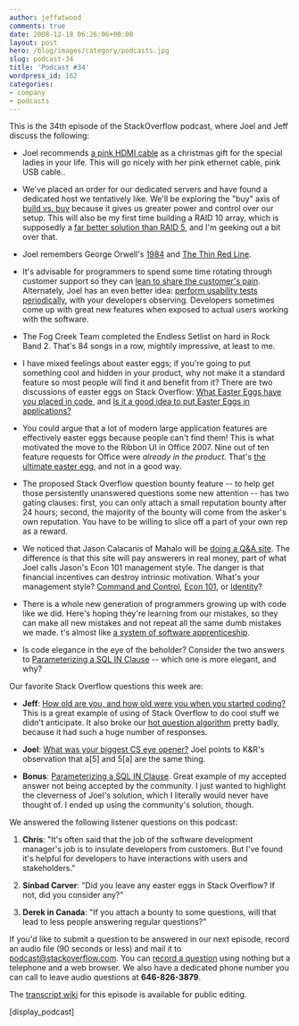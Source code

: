 ```yaml
---
author: jeffatwood
comments: true
date: 2008-12-18 06:26:06+00:00
layout: post
hero: /blog/images/category/podcasts.jpg
slug: podcast-34
title: 'Podcast #34'
wordpress_id: 162
categories:
- company
- podcasts
---
```



This is the 34th episode of the StackOverflow podcast, where Joel and Jeff discuss the following: 






  * Joel recommends [a pink HDMI cable](http://www.tigerdirect.com/applications/searchtools/item-details.asp?EdpNo=4211693) as a christmas gift for the special ladies in your life. This will go nicely with her pink ethernet cable, pink USB cable..   



  * We've placed an order for our dedicated servers and have found a dedicated host we tentatively like. We'll be exploring the "buy" axis of [build vs. buy](http://blog.stackoverflow.com/2008/12/server-hosting-rent-vs-buy/) because it gives us greater power and control over our setup. This will also be my first time building a RAID 10 array, which is supposedly a [far better solution than RAID 5](http://www.miracleas.com/BAARF/RAID5_versus_RAID10.txt), and I'm geeking out a bit over that.  



  * Joel remembers George Orwell's [1984](http://en.wikipedia.org/wiki/Nineteen_Eighty-Four) and [The Thin Red Line](http://www.imdb.com/title/tt0120863/).


  * It's advisable for programmers to spend some time rotating through customer support so they can [lean to share the customer's pain](http://www.codinghorror.com/blog/archives/001013.html). Alternately, Joel has an even better idea: [perform usability tests periodically](http://www.joelonsoftware.com/articles/UsabilityTestingwithMorae.html), with your developers observing. Developers sometimes come up with great new features when exposed to actual users working with the software.  



  * The Fog Creek Team completed the Endless Setlist on hard in Rock Band 2. That's 84 songs in a row, mightily impressive, at least to me.


  * I have mixed feelings about easter eggs; if you're going to put something cool and hidden in your product, why not make it a standard feature so most people will find it and benefit from it? There are two discussions of easter eggs on Stack Overflow: [What Easter Eggs have you placed in code](http://stackoverflow.com/questions/140376/what-easter-eggs-have-you-placed-in-code), and [Is it a good idea to put Easter Eggs in applications?](http://stackoverflow.com/questions/4943/is-it-a-good-idea-to-put-easter-eggs-in-applications)  



  * You could argue that a lot of modern large application features are effectively easter eggs because people can't find them! This is what motivated the move to the Ribbon UI in Office 2007. Nine out of ten feature requests for Office were _already in the product_. That's [the ultimate easter egg](http://www.wired.com/software/softwarereviews/news/2007/01/72596), and not in a good way.


  * The proposed Stack Overflow question bounty feature -- to help get those persistently unanswered questions some new attention -- has two gating clauses: first, you can only attach a small reputation bounty after 24 hours; second, the majority of the bounty will come from the asker's own reputation. You have to be willing to slice off a part of your own rep as a reward.


  * We noticed that Jason Calacanis of Mahalo will be [doing a Q&A site](http://abcnews.go.com/Technology/AheadoftheCurve/story?id=6464889&page=1). The difference is that this site will pay answerers in real money, part of what Joel calls Jason's Econ 101 management style. The danger is that financial incentives can destroy intrinsic motivation. What's your management style? [Command and Control](http://www.joelonsoftware.com/items/2006/08/08.html), [Econ 101](http://www.joelonsoftware.com/items/2006/08/09.html), or [Identity](http://www.joelonsoftware.com/items/2006/08/10.html)?


  * There is a whole new generation of programmers growing up with code like we did. Here's hoping they're learning from our mistakes, so they can make all new mistakes and not repeat all the same dumb mistakes we made. t's almost like [a system of software apprenticeship](http://www.codinghorror.com/blog/archives/000446.html).


  * Is code elegance in the eye of the beholder? Consider the two answers to [Parameterizing a SQL IN Clause](http://stackoverflow.com/questions/337704/parameterizing-a-sql-in-clause) -- which one is more elegant, and why?  





Our favorite Stack Overflow questions this week are:






  * **Jeff**: [How old are you, and how old were you when you started coding?](http://stackoverflow.com/questions/327973/how-old-are-you-and-how-old-were-you-when-you-started-coding) This is a great example of using of Stack Overflow to do cool stuff we didn't anticipate. It also broke our [hot question algorithm](http://stackoverflow.com/questions/24066/what-formula-should-be-used-to-determine-hot-questions) pretty badly, because it had such a huge number of responses.


  * **Joel**: [What was your biggest CS eye opener?](http://stackoverflow.com/questions/343390/what-was-your-biggest-cs-eye-opener) Joel points to K&R's observation that a[5] and 5[a] are the same thing.  



  * **Bonus**: [Parameterizing a SQL IN Clause](http://stackoverflow.com/questions/337704/parameterizing-a-sql-in-clause). Great example of my accepted answer not being accepted by the community. I just wanted to highlight the cleverness of Joel's solution, which I literally would never have thought of. I ended up using the community's solution, though.




We answered the following listener questions on this podcast:






  1. **Chris**: "It's often said that the job of the software development manager's job is to insulate developers from customers. But I've found it's helpful for developers to have interactions with users and stakeholders."


  2. **Sinbad Carver**: "Did you leave any easter eggs in Stack Overflow? If not, did you consider any?"


  3. **Derek in Canada**: "If you attach a bounty to some questions, will that lead to less people answering regular questions?"





If you'd like to submit a question to be answered in our next episode, record an audio file (90 seconds or less) and mail it to [podcast@stackoverflow.com](mailto:podcast@stackoverflow.com). You can [record a question](http://blog.stackoverflow.com/index.php/2008/05/recording-podcast-questions-using-your-telephone/) using nothing but a telephone and a web browser. We also have a dedicated phone number you can call to leave audio questions at **646-826-3879**.






The [transcript wiki](https://stackoverflow.fogbugz.com/default.asp?pg=pgWiki&command=view&ixWikiPage=29010) for this episode is available for public editing.






[display_podcast]
